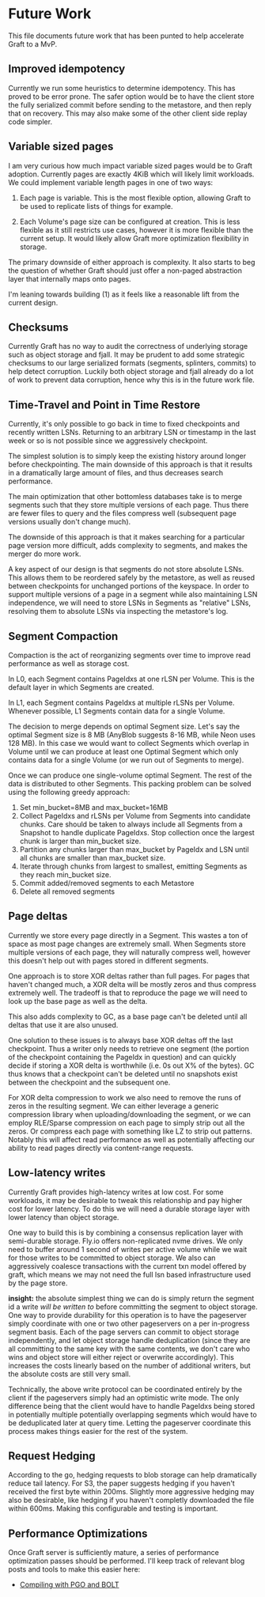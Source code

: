 # Future Work

This file documents future work that has been punted to help accelerate Graft to a MvP.

## Improved idempotency

Currently we run some heuristics to determine idempotency. This has proved to be error prone. The safer option would be to have the client store the fully serialized commit before sending to the metastore, and then reply that on recovery. This may also make some of the other client side replay code simpler.

## Variable sized pages

I am very curious how much impact variable sized pages would be to Graft adoption. Currently pages are exactly 4KiB which will likely limit workloads. We could implement variable length pages in one of two ways:

1. Each page is variable. This is the most flexible option, allowing Graft to be used to replicate lists of things for example.

2. Each Volume's page size can be configured at creation. This is less flexible as it still restricts use cases, however it is more flexible than the current setup. It would likely allow Graft more optimization flexibility in storage.

The primary downside of either approach is complexity. It also starts to beg the question of whether Graft should just offer a non-paged abstraction layer that internally maps onto pages.

I'm leaning towards building (1) as it feels like a reasonable lift from the current design.

## Checksums

Currently Graft has no way to audit the correctness of underlying storage such as object storage and fjall. It may be prudent to add some strategic checksums to our large serialized formats (segments, splinters, commits) to help detect corruption. Luckily both object storage and fjall already do a lot of work to prevent data corruption, hence why this is in the future work file.

## Time-Travel and Point in Time Restore

Currently, it's only possible to go back in time to fixed checkpoints and recently written LSNs. Returning to an arbitrary LSN or timestamp in the last week or so is not possible since we aggressively checkpoint.

The simplest solution is to simply keep the existing history around longer before checkpointing. The main downside of this approach is that it results in a dramatically large amount of files, and thus decreases search performance.

The main optimization that other bottomless databases take is to merge segments such that they store multiple versions of each page. Thus there are fewer files to query and the files compress well (subsequent page versions usually don't change much).

The downside of this approach is that it makes searching for a particular page version more difficult, adds complexity to segments, and makes the merger do more work.

A key aspect of our design is that segments do not store absolute LSNs. This allows them to be reordered safely by the metastore, as well as reused between checkpoints for unchanged portions of the keyspace. In order to support multiple versions of a page in a segment while also maintaining LSN independence, we will need to store LSNs in Segments as "relative" LSNs, resolving them to absolute LSNs via inspecting the metastore's log.

## Segment Compaction

Compaction is the act of reorganizing segments over time to improve read performance as well as storage cost.

In L0, each Segment contains PageIdxs at one rLSN per Volume. This is the default layer in which Segments are created.

In L1, each Segment contains PageIdxs at multiple rLSNs per Volume. Whenever possible, L1 Segments contain data for a single Volume.

The decision to merge depends on optimal Segment size. Let's say the optimal Segment size is 8 MB (AnyBlob suggests 8-16 MB, while Neon uses 128 MB). In this case we would want to collect Segments which overlap in Volume until we can produce at least one Optimal Segment which only contains data for a single Volume (or we run out of Segments to merge).

Once we can produce one single-volume optimal Segment. The rest of the data is distributed to other Segments. This packing problem can be solved using the following greedy approach:

1. Set min_bucket=8MB and max_bucket=16MB
2. Collect PageIdxs and rLSNs per Volume from Segments into candidate chunks. Care should be taken to always include all Segments from a Snapshot to handle duplicate PageIdxs. Stop collection once the largest chunk is larger than min_bucket size.
3. Partition any chunks larger than max_bucket by PageIdx and LSN until all chunks are smaller than max_bucket size.
4. Iterate through chunks from largest to smallest, emitting Segments as they reach min_bucket size.
5. Commit added/removed segments to each Metastore
6. Delete all removed segments

## Page deltas

Currently we store every page directly in a Segment. This wastes a ton of space as most page changes are extremely small. When Segments store multiple versions of each page, they will naturally compress well, however this doesn't help out with pages stored in different segments.

One approach is to store XOR deltas rather than full pages. For pages that haven't changed much, a XOR delta will be mostly zeros and thus compress extremely well. The tradeoff is that to reproduce the page we will need to look up the base page as well as the delta.

This also adds complexity to GC, as a base page can't be deleted until all deltas that use it are also unused.

One solution to these issues is to always base XOR deltas off the last checkpoint. Thus a writer only needs to retrieve one segment (the portion of the checkpoint containing the PageIdx in question) and can quickly decide if storing a XOR delta is worthwhile (i.e. 0s out X% of the bytes). GC thus knows that a checkpoint can't be deleted until no snapshots exist between the checkpoint and the subsequent one.

For XOR delta compression to work we also need to remove the runs of zeros in the resulting segment. We can either leverage a generic compression library when uploading/downloading the segment, or we can employ RLE/Sparse compression on each page to simply strip out all the zeros. Or compress each page with something like LZ to strip out patterns. Notably this will affect read performance as well as potentially affecting our ability to read pages directly via content-range requests.

## Low-latency writes

Currently Graft provides high-latency writes at low cost. For some workloads, it may be desirable to tweak this relationship and pay higher cost for lower latency. To do this we will need a durable storage layer with lower latency than object storage.

One way to build this is by combining a consensus replication layer with semi-durable storage. Fly.io offers non-replicated nvme drives. We only need to buffer around 1 second of writes per active volume while we wait for those writes to be committed to object storage. We also can aggressively coalesce transactions with the current txn model offered by graft, which means we may not need the full lsn based infrastructure used by the page store.

**insight:** the absolute simplest thing we can do is simply return the segment id a write _will be written to_ before committing the segment to object storage. One way to provide durability for this operation is to have the pageserver simply coordinate with one or two other pageservers on a per in-progress segment basis. Each of the page servers can commit to object storage independently, and let object storage handle deduplication (since they are all committing to the same key with the same contents, we don't care who wins and object store will either reject or overwrite accordingly). This increases the costs linearly based on the number of additional writers, but the absolute costs are still very small.

Technically, the above write protocol can be coordinated entirely by the client if the pageservers simply had an optimistic write mode. The only difference being that the client would have to handle PageIdxs being stored in potentially multiple potentially overlapping segments which would have to be deduplicated later at query time. Letting the pageserver coordinate this process makes things easier for the rest of the system.

## Request Hedging

According to the go, hedging requests to blob storage can help dramatically reduce tail latency. For S3, the paper suggests hedging if you haven't received the first byte within 200ms. Slightly more aggressive hedging may also be desirable, like hedging if you haven't completly downloaded the file within 600ms. Making this configurable and testing is important.

[AnyBlob paper]: https://www.vldb.org/pvldb/vol16/p2769-durner.pdf

## Performance Optimizations

Once Graft server is sufficiently mature, a series of performance optimization passes should be performed. I'll keep track of relevant blog posts and tools to make this easier here:

- [Compiling with PGO and BOLT]

[Compiling with PGO and BOLT]: https://kobzol.github.io/rust/cargo/2023/07/28/rust-cargo-pgo.html
